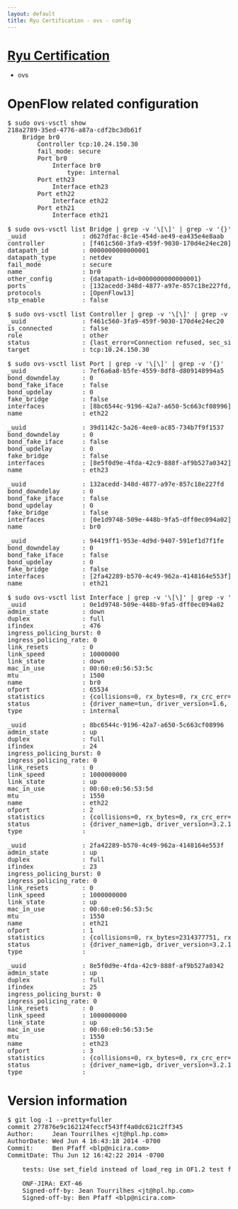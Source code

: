 ```yaml
---
layout: default
title: Ryu Certification - ovs - config
---
```

# [Ryu Certification](http://osrg.github.io/ryu/certification.html)
* ovs 

# OpenFlow related configuration
<pre>
$ sudo ovs-vsctl show
218a2789-35ed-4776-a87a-cdf2bc3db61f
    Bridge br0
        Controller tcp:10.24.150.30
        fail_mode: secure
        Port br0
            Interface br0
                type: internal
        Port eth23
            Interface eth23
        Port eth22
            Interface eth22
        Port eth21
            Interface eth21

$ sudo ovs-vsctl list Bridge | grep -v '\[\]' | grep -v '{}'
_uuid               : d627dfac-8c1e-454d-ae49-ea435e4e8aab
controller          : [f461c560-3fa9-459f-9030-170d4e24ec20]
datapath_id         : 0000000000000001
datapath_type       : netdev
fail_mode           : secure
name                : br0
other_config        : {datapath-id=0000000000000001}
ports               : [132acedd-348d-4877-a97e-857c18e227fd, 39d1142c-5a26-4ee0-ac85-734b7f9f1537, 7ef6a6a8-b5fe-4559-8df8-d809148994a5, 94419ff1-953e-4d9d-9407-591ef1d7f1fe]
protocols           : [OpenFlow13]
stp_enable          : false

$ sudo ovs-vsctl list Controller | grep -v '\[\]' | grep -v '{}'
_uuid               : f461c560-3fa9-459f-9030-170d4e24ec20
is_connected        : false
role                : other
status              : {last_error=Connection refused, sec_since_connect=967, sec_since_disconnect=2, state=BACKOFF}
target              : tcp:10.24.150.30

$ sudo ovs-vsctl list Port | grep -v '\[\]' | grep -v '{}'
_uuid               : 7ef6a6a8-b5fe-4559-8df8-d809148994a5
bond_downdelay      : 0
bond_fake_iface     : false
bond_updelay        : 0
fake_bridge         : false
interfaces          : [8bc6544c-9196-42a7-a650-5c663cf08996]
name                : eth22

_uuid               : 39d1142c-5a26-4ee0-ac85-734b7f9f1537
bond_downdelay      : 0
bond_fake_iface     : false
bond_updelay        : 0
fake_bridge         : false
interfaces          : [8e5f0d9e-4fda-42c9-888f-af9b527a0342]
name                : eth23

_uuid               : 132acedd-348d-4877-a97e-857c18e227fd
bond_downdelay      : 0
bond_fake_iface     : false
bond_updelay        : 0
fake_bridge         : false
interfaces          : [0e1d9748-509e-448b-9fa5-dff0ec094a02]
name                : br0

_uuid               : 94419ff1-953e-4d9d-9407-591ef1d7f1fe
bond_downdelay      : 0
bond_fake_iface     : false
bond_updelay        : 0
fake_bridge         : false
interfaces          : [2fa42289-b570-4c49-962a-4148164e553f]
name                : eth21

$ sudo ovs-vsctl list Interface | grep -v '\[\]' | grep -v '{}'
_uuid               : 0e1d9748-509e-448b-9fa5-dff0ec094a02
admin_state         : down
duplex              : full
ifindex             : 476
ingress_policing_burst: 0
ingress_policing_rate: 0
link_resets         : 0
link_speed          : 10000000
link_state          : down
mac_in_use          : 00:60:e0:56:53:5c
mtu                 : 1500
name                : br0
ofport              : 65534
statistics          : {collisions=0, rx_bytes=0, rx_crc_err=0, rx_dropped=0, rx_errors=0, rx_frame_err=0, rx_over_err=0, rx_packets=0, tx_bytes=0, tx_dropped=0, tx_errors=0, tx_packets=0}
status              : {driver_name=tun, driver_version=1.6, firmware_version=N/A}
type                : internal

_uuid               : 8bc6544c-9196-42a7-a650-5c663cf08996
admin_state         : up
duplex              : full
ifindex             : 24
ingress_policing_burst: 0
ingress_policing_rate: 0
link_resets         : 0
link_speed          : 1000000000
link_state          : up
mac_in_use          : 00:60:e0:56:53:5d
mtu                 : 1550
name                : eth22
ofport              : 2
statistics          : {collisions=0, rx_bytes=0, rx_crc_err=0, rx_dropped=0, rx_errors=0, rx_frame_err=0, rx_over_err=0, rx_packets=0, tx_bytes=2108339084, tx_dropped=0, tx_errors=0, tx_packets=12886949}
status              : {driver_name=igb, driver_version=3.2.10-k, firmware_version=2.10-9}
type                : 

_uuid               : 2fa42289-b570-4c49-962a-4148164e553f
admin_state         : up
duplex              : full
ifindex             : 23
ingress_policing_burst: 0
ingress_policing_rate: 0
link_resets         : 0
link_speed          : 1000000000
link_state          : up
mac_in_use          : 00:60:e0:56:53:5c
mtu                 : 1550
name                : eth21
ofport              : 1
statistics          : {collisions=0, rx_bytes=2314377751, rx_crc_err=0, rx_dropped=0, rx_errors=0, rx_frame_err=0, rx_over_err=0, rx_packets=27388624, tx_bytes=0, tx_dropped=0, tx_errors=0, tx_packets=0}
status              : {driver_name=igb, driver_version=3.2.10-k, firmware_version=2.10-9}
type                : 

_uuid               : 8e5f0d9e-4fda-42c9-888f-af9b527a0342
admin_state         : up
duplex              : full
ifindex             : 25
ingress_policing_burst: 0
ingress_policing_rate: 0
link_resets         : 0
link_speed          : 1000000000
link_state          : up
mac_in_use          : 00:60:e0:56:53:5e
mtu                 : 1550
name                : eth23
ofport              : 3
statistics          : {collisions=0, rx_bytes=0, rx_crc_err=0, rx_dropped=0, rx_errors=0, rx_frame_err=0, rx_over_err=0, rx_packets=0, tx_bytes=2858485408, tx_dropped=0, tx_errors=0, tx_packets=7632280}
status              : {driver_name=igb, driver_version=3.2.10-k, firmware_version=2.10-9}
type                : 
</pre>

# Version information
<pre>
$ git log -1 --pretty=fuller
commit 277876e9c162124feccf543ff4a0dc621c2ff345
Author:     Jean Tourrilhes &lt;jt@hpl.hp.com&gt;
AuthorDate: Wed Jun 4 16:43:18 2014 -0700
Commit:     Ben Pfaff &lt;blp@nicira.com&gt;
CommitDate: Thu Jun 12 16:42:22 2014 -0700

    tests: Use set_field instead of load_reg in OF1.2 test for metadata.
    
    ONF-JIRA: EXT-46
    Signed-off-by: Jean Tourrilhes &lt;jt@hpl.hp.com&gt;
    Signed-off-by: Ben Pfaff &lt;blp@nicira.com&gt;
</pre>
